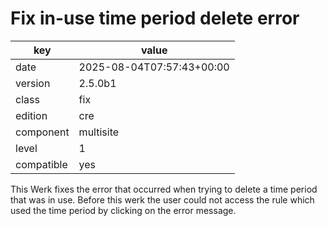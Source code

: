 [//]: # (werk v2)
# Fix in-use time period delete error

key        | value
---------- | ---
date       | 2025-08-04T07:57:43+00:00
version    | 2.5.0b1
class      | fix
edition    | cre
component  | multisite
level      | 1
compatible | yes

This Werk fixes the error that occurred when trying to delete a time period that was in use. Before this werk the user could not access the rule which used the time period by clicking on the error message.
